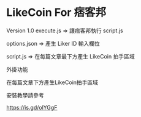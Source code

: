 # LikeCoin For 痞客邦
Version 1.0
execute.js => 讓痞客邦執行 script.js

options.json => 產生 Liker ID 輸入欄位

script.js => 在每篇文章最下方產生 LikeCoin 拍手區域

外掛功能

在每篇文章下方產生LikeCoin拍手區域


安裝教學請參考

https://is.gd/olYGgF
